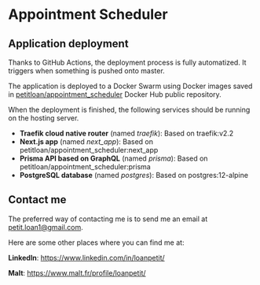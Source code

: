 # Appointment Scheduler

## Application deployment

Thanks to GitHub Actions, the deployment process is fully automatized.
It triggers when something is pushed onto master.

The application is deployed to a Docker Swarm using Docker images saved in [petitloan/appointment_scheduler](https://hub.docker.com/r/petitloan/appointment_scheduler/) Docker Hub public repository.

When the deployment is finished, the following services should be running on the hosting server.
- **Traefik cloud native router** (named *traefik*): Based on traefik:v2.2
- **Next.js app** (named *next_app*): Based on petitloan/appointment_scheduler:next_app
- **Prisma API based on GraphQL** (named *prisma*): Based on petitloan/appointment_scheduler:prisma
- **PostgreSQL database** (named *postgres*): Based on postgres:12-alpine

## Contact me

The preferred way of contacting me is to send me an email at <petit.loan1@gmail.com>.

Here are some other places where you can find me at:

**LinkedIn**: <https://www.linkedin.com/in/loanpetit/>

**Malt**: <https://www.malt.fr/profile/loanpetit/>
